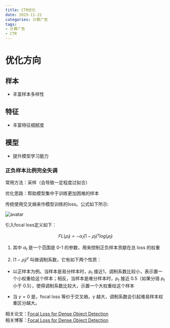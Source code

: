 ```yaml
---
title: CTR优化
date: 2019-11-22
categories: 计算广告
tags:
- 计算广告
- CTR
---
```


# 优化方向

<!-- more -->

## 样本

* 丰富样本多样性

## 特征

* 丰富特征细腻度 

## 模型

* 提升模型学习能力

### 正负样本比例完全失调

常用方法：采样（会导致一定程度过拟合）

优化思路：帮助模型集中于训练更加困难的样本

传统使用交叉熵来作模型训练的loss。公式如下所示:

![avatar](https://upload-images.jianshu.io/upload_images/2198384-f4fe88740103b4b6.png?imageMogr2/auto-orient/strip\|imageView2/2/w/415/format/webp)

引入focal loss定义如下：

$$ FL (𝑝_𝑡) = −\alpha_𝑡 (1 − 𝑝_𝑡 )^{\gamma} log⁡(𝑝_𝑡) $$ 

1. 其中 $\alpha_t$ 是一个范围是 0-1 的参数，用来控制正负样本贡献在总 loss 的权重

2. $(1 − 𝑝_𝑡 )^{\gamma}$ 叫做调制系数，它有如下两个性质：

  * 以正样本为例。当样本是易分样本时，$p_t$ 接近1，调制系数比较小，表示置一个小权重给这个样本；相反，当样本是难分样本时，$p_t$ 接近 0.5（如果分错 $p_t$ 小于 0.5），使得调制系数比较大，示置一个大权重给这个样本
  
  * 当 $\gamma = 0$ 是，focal loss 等价于交叉熵，$\gamma$ 越大，调制系数会引起难易样本权重区分越大。
  
相关论文：[Focal Loss for Dense Object Detection](https://www.jianshu.com/p/204d9ad9507f)  
相关博客：[Focal Loss for Dense Object Detection](https://www.cnblogs.com/aoru45/p/10603418.html)

 

